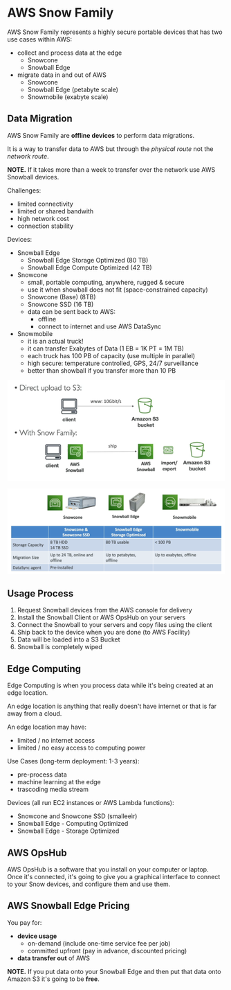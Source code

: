 # AWS Snow Family

AWS Snow Family represents a highly secure portable devices that has two use cases within AWS:
- collect and process data at the edge
    - Snowcone
    - Snowball Edge 
- migrate data in and out of AWS
    - Snowcone
    - Snowball Edge (petabyte scale)
    - Snowmobile (exabyte scale)

## Data Migration

AWS Snow Family are **offline devices** to perform data migrations.

It is a way to transfer data to AWS but through the *physical route* not the *network route*.

**NOTE.** If it takes more than a week to transfer over the network use AWS Snowball devices.

Challenges:
- limited connectivity
- limited or shared bandwith
- high network cost
- connection stability

Devices:
- Snowball Edge
    - Snowball Edge Storage Optimized (80 TB)
    - Snowball Edge Compute Optimized (42 TB)
- Snowcone
    - small, portable computing, anywhere, rugged & secure
    - use it when showball does not fit (space-constrained capacity)
    - Snowcone (Base) (8TB)
    - Snowcone SSD (16 TB)
    - data can be sent back to AWS:
        - offline
        - connect to internet and use AWS DataSync
- Snowmobile
    - it is an actual truck!
    - it can transfer Exabytes of Data (1 EB = 1K PT = 1M TB)
    - each truck has 100 PB of capacity (use multiple in parallel)
    - high secure: temperature controlled, GPS, 24/7 surveillance
    - better than showball if you transfer more than 10 PB

![Data Migration with AWS Snow Family](../../images/s3/snow_family_data_migration.png)

![AWS Snow Family Devices for Data Migration](../../images/s3/snow_family_data_migration_devices.png)

## Usage Process

1. Request Snowball devices from the AWS console for delivery
2. Install the Snowball Client or AWS OpsHub on your servers
3. Connect the Snowball to your servers and copy files using the client
4. Ship back to the device when you are done (to AWS Facility)
5. Data will be loaded into a S3 Bucket
6. Snowball is completely wiped

## Edge Computing

Edge Computing is when you process data while it's being created at an edge location. 

An edge location is anything that really doesn't have internet or that is far away from a cloud.

An edge location may have:
- limited / no internet access
- limited / no easy access to computing power

Use Cases (long-term deployment: 1-3 years):
- pre-process data
- machine learning at the edge
- trascoding media stream

Devices (all run EC2 instances or AWS Lambda functions):
- Snowcone and Snowcone SSD (smalleeìr)
- Snowball Edge - Computing Optimized
- Snowball Edge - Storage Optimized

## AWS OpsHub

AWS OpsHub is a software that you install on your computer or laptop. Once it's connected, it's going to give you a graphical interface to connect to your Snow devices, and configure them and use them.

## AWS Snowball Edge Pricing

You pay for:
- **device usage**
    - on-demand (include one-time service fee per job)
    - committed  upfront (pay in advance, discounted pricing)
- **data transfer out** of AWS

**NOTE.** If you put data onto your Snowball Edge and then put that data onto Amazon S3 it's going to be **free**.



